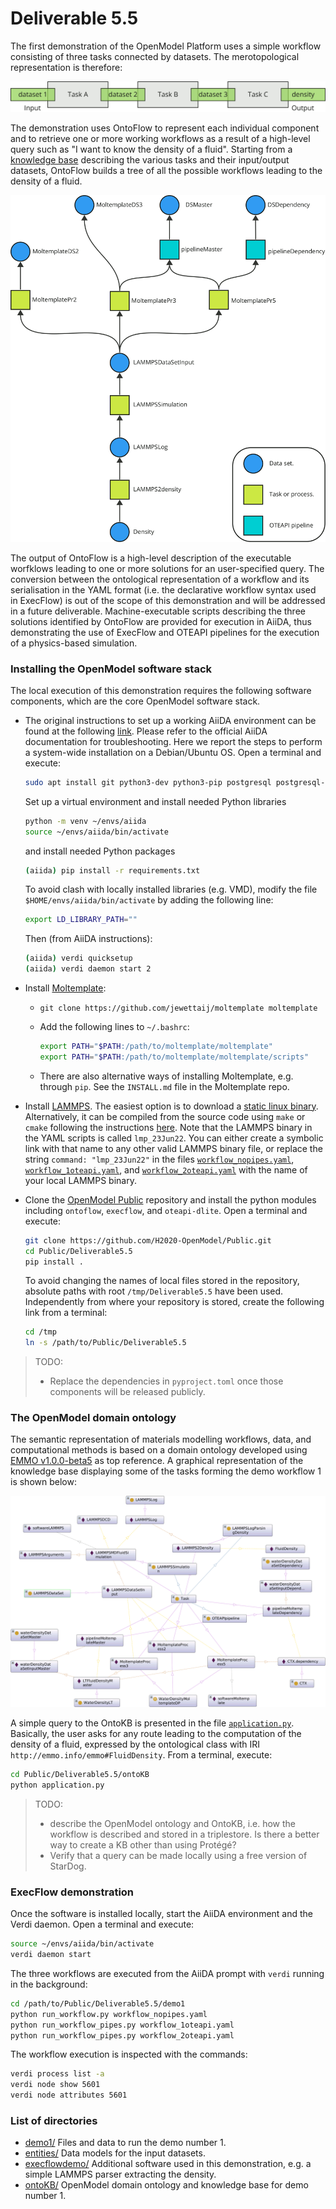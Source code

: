 # Deliverable 5.5
The first demonstration of the OpenModel Platform uses a simple workflow consisting of three tasks connected by datasets. The merotopological representation is therefore:

![Merotopological representation of workflow 1.](../images/demo1_merotopology.png)

The demonstration uses OntoFlow to represent each individual component and to retrieve one or more working workflows as a result of a high-level query such as "I want to know the density of a fluid". Starting from a [knowledge base](./ontoKB/individuals.ttl) describing the various tasks and their input/output datasets, OntoFlow builds a tree of all the possible workflows leading to the density of a fluid.

![Possible workflows leading to the density of a fluid.](../images/ontoflow_demo2.png)

The output of OntoFlow is a high-level description of the executable worfklows leading to one or more solutions for an user-specified query. The conversion between the ontological representation of a workflow and its serialisation in the YAML format (i.e. the declarative workflow syntax used in ExecFlow) is out of the scope of this demonstration and will be addressed in a future deliverable. Machine-executable scripts describing the three solutions identified by OntoFlow are provided for execution in AiiDA, thus demonstrating the use of ExecFlow and OTEAPI pipelines for the execution of a physics-based simulation.

### Installing the OpenModel software stack

The local execution of this demonstration requires the following software components, which are the core OpenModel software stack.

* The original instructions to set up a working AiiDA environment can be found at the following [link](https://aiida.readthedocs.io/projects/aiida-core/en/latest/intro/get_started.html). Please refer to the official AiiDA documentation for troubleshooting. Here we report  the steps to perform a system-wide installation on a Debian/Ubuntu OS. Open a terminal and execute:

  ```bash
  sudo apt install git python3-dev python3-pip postgresql postgresql-server-dev-all postgresql-client rabbitmq-server
  ```

  Set up a virtual environment and install needed Python libraries

  ```bash
  python -m venv ~/envs/aiida
  source ~/envs/aiida/bin/activate
  ```

  and install needed Python packages

  ```bash
  (aiida) pip install -r requirements.txt
  ```

  To avoid clash with locally installed libraries (e.g. VMD), modify the file `$HOME/envs/aiida/bin/activate` by adding the following line:

  ```bash
  export LD_LIBRARY_PATH=""
  ```

  Then (from AiiDA instructions):

  ```bash
  (aiida) verdi quicksetup
  (aiida) verdi daemon start 2
  ```

* Install [Moltemplate](http://www.moltemplate.org/download.html):

  * `git clone https://github.com/jewettaij/moltemplate moltemplate `

  * Add the following lines to `~/.bashrc`:

    ```bash
    export PATH="$PATH:/path/to/moltemplate/moltemplate"
    export PATH="$PATH:/path/to/moltemplate/moltemplate/scripts"
    ```

  * There are also alternative ways of installing Moltemplate, e.g. through `pip`. See the `INSTALL.md` file in the Moltemplate repo.

* Install [LAMMPS](https://lammps.org).
  The easiest option is to download a [static linux binary](https://download.lammps.org/static/). Alternatively, it can be compiled from the source code using `make` or `cmake` following the instructions [here](https://docs.lammps.org/Install.html). Note that the LAMMPS binary in the YAML scripts is called `lmp_23Jun22`. You can either create a symbolic link with that name to any other valid LAMMPS binary file, or replace the string `command: "lmp_23Jun22"` in the files [`workflow_nopipes.yaml`](./demo1/workflow_nopipes.yaml), [`workflow_1oteapi.yaml`](./demo1/workflow_1oteapi.yaml), and [`workflow_2oteapi.yaml`](./demo1/workflow_2oteapi.yaml) with the name of your local LAMMPS binary.


* Clone the [OpenModel Public](https://github.com/H2020-OpenModel/Public) repository and install the python modules including `ontoflow`, `execflow`, and `oteapi-dlite`. Open a terminal and execute:
  ```bash
  git clone https://github.com/H2020-OpenModel/Public.git
  cd Public/Deliverable5.5
  pip install .
  ```
  To avoid changing the names of local files stored in the repository, absolute paths with root `/tmp/Deliverable5.5` have been used. Independently from where your repository is stored, create the following link from a terminal:

  ```bash
  cd /tmp
  ln -s /path/to/Public/Deliverable5.5
  ```

> TODO:
>
> * Replace the dependencies in `pyproject.toml` once those components will be released publicly.


### The OpenModel domain ontology

The semantic representation of materials modelling workflows, data, and computational methods is based on a domain ontology developed using [EMMO v1.0.0-beta5](https://github.com/emmo-repo/EMMO/tree/1.0.0-beta5) as top reference. A graphical representation of the knowledge base displaying some of the tasks forming the demo workflow 1 is shown below:

![Graphical representation of the Knowledge Base.](../images/knowledgebase1.png)

A simple query to the OntoKB is presented in the file [`application.py`](./ontoKB/application.py). Basically, the user asks for any route leading to the computation of the density of a fluid, expressed by the ontological class with IRI `http://emmo.info/emmo#FluidDensity`. From a terminal, execute:

```bash
cd Public/Deliverable5.5/ontoKB
python application.py
```

> TODO:
>
> * describe the OpenModel ontology and OntoKB, i.e. how the workflow is described and stored in a triplestore. Is there a better way to create a KB other than using Protégé?
> * Verify that a query can be made locally using a free version of StarDog.

### ExecFlow demonstration

Once the software is installed locally, start the AiiDA environment and the Verdi daemon. Open a terminal and execute:

```bash
source ~/envs/aiida/bin/activate
verdi daemon start
```

The three workflows are executed from the AiiDA prompt with `verdi` running in the background:

```bash
cd /path/to/Public/Deliverable5.5/demo1
python run_workflow.py workflow_nopipes.yaml
python run_workflow_pipes.py workflow_1oteapi.yaml
python run_workflow_pipes.py workflow_2oteapi.yaml
```

The workflow execution is inspected with the commands:

```bash
verdi process list -a
verdi node show 5601
verdi node attributes 5601
```

### List of directories

* [demo1/](./demo1) Files and data to run the demo number 1.
* [entities/](./entities) Data models for the input datasets.
* [execflowdemo/](./execflowdemo) Additional software used in this demonstration, e.g. a simple LAMMPS parser extracting the density.
* [ontoKB/](./ontoKB) OpenModel domain ontology and knowledge base for demo number 1.
